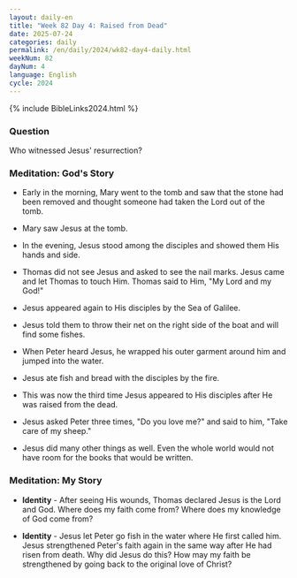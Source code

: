 ```yaml
---
layout: daily-en
title: "Week 82 Day 4: Raised from Dead"
date: 2025-07-24
categories: daily
permalink: /en/daily/2024/wk82-day4-daily.html
weekNum: 82
dayNum: 4
language: English
cycle: 2024
---
```

{% include BibleLinks2024.html %} 

### Question     
Who witnessed Jesus' resurrection? 

### Meditation: God's Story   
+ Early in the morning, Mary went to the tomb and saw that the stone had been removed and thought someone had taken the Lord out of the tomb. 

+ Mary saw Jesus at the tomb. 

+ In the evening, Jesus stood among the disciples and showed them His hands and side. 

+ Thomas did not see Jesus and asked to see the nail marks. Jesus came and let Thomas to touch Him. Thomas said to Him, "My Lord and my God!" 

+ Jesus appeared again to His disciples by the Sea of Galilee. 

+ Jesus told them to throw their net on the right side of the boat and will find some fishes. 

+ When Peter heard Jesus, he wrapped his outer garment around him and jumped into the water. 

+ Jesus ate fish and bread with the disciples by the fire.  

+ This was now the third time Jesus appeared to His disciples after He was raised from the dead. 

+ Jesus asked Peter three times, "Do you love me?" and said to him, "Take care of my sheep." 

+ Jesus did many other things as well. Even the whole world would not have room for the books that would be written. 

### Meditation: My Story   
+ **Identity** - After seeing His wounds, Thomas declared Jesus is the Lord and God. Where does my faith come from? Where does my knowledge of God come from? 

+ **Identity** - Jesus let Peter go fish in the water where He first called him. Jesus strengthened Peter's faith again in the same way after He had risen from death. Why did Jesus do this? How may my faith be strengthened by going back to the original love of Christ? 
